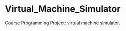 Virtual_Machine_Simulator
=========================

Course Programming Project: virtual machine simulator.
